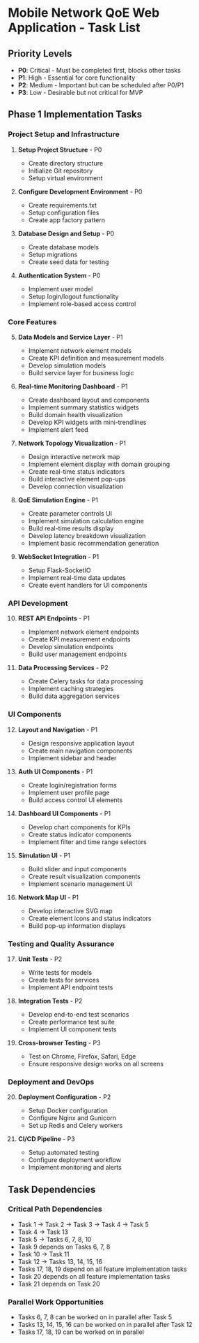 # Mobile Network QoE Web Application - Task List

## Priority Levels
- **P0**: Critical - Must be completed first, blocks other tasks
- **P1**: High - Essential for core functionality
- **P2**: Medium - Important but can be scheduled after P0/P1
- **P3**: Low - Desirable but not critical for MVP

## Phase 1 Implementation Tasks

### Project Setup and Infrastructure
1. **Setup Project Structure** - P0
   - Create directory structure
   - Initialize Git repository
   - Setup virtual environment

2. **Configure Development Environment** - P0
   - Create requirements.txt
   - Setup configuration files
   - Create app factory pattern

3. **Database Design and Setup** - P0
   - Create database models
   - Setup migrations
   - Create seed data for testing

4. **Authentication System** - P0
   - Implement user model
   - Setup login/logout functionality
   - Implement role-based access control

### Core Features

5. **Data Models and Service Layer** - P1
   - Implement network element models
   - Create KPI definition and measurement models
   - Develop simulation models
   - Build service layer for business logic

6. **Real-time Monitoring Dashboard** - P1
   - Create dashboard layout and components
   - Implement summary statistics widgets
   - Build domain health visualization
   - Develop KPI widgets with mini-trendlines
   - Implement alert feed

7. **Network Topology Visualization** - P1
   - Design interactive network map
   - Implement element display with domain grouping
   - Create real-time status indicators
   - Build interactive element pop-ups
   - Develop connection visualization

8. **QoE Simulation Engine** - P1
   - Create parameter controls UI
   - Implement simulation calculation engine
   - Build real-time results display
   - Develop latency breakdown visualization
   - Implement basic recommendation generation

9. **WebSocket Integration** - P1
   - Setup Flask-SocketIO
   - Implement real-time data updates
   - Create event handlers for UI components

### API Development

10. **REST API Endpoints** - P1
    - Implement network element endpoints
    - Create KPI measurement endpoints
    - Develop simulation endpoints
    - Build user management endpoints

11. **Data Processing Services** - P2
    - Create Celery tasks for data processing
    - Implement caching strategies
    - Build data aggregation services

### UI Components

12. **Layout and Navigation** - P1
    - Design responsive application layout
    - Create main navigation components
    - Implement sidebar and header

13. **Auth UI Components** - P1
    - Create login/registration forms
    - Implement user profile page
    - Build access control UI elements

14. **Dashboard UI Components** - P1
    - Develop chart components for KPIs
    - Create status indicator components
    - Implement filter and time range selectors

15. **Simulation UI** - P1
    - Build slider and input components
    - Create result visualization components
    - Implement scenario management UI

16. **Network Map UI** - P1
    - Develop interactive SVG map
    - Create element icons and status indicators
    - Build pop-up information displays

### Testing and Quality Assurance

17. **Unit Tests** - P2
    - Write tests for models
    - Create tests for services
    - Implement API endpoint tests

18. **Integration Tests** - P2
    - Develop end-to-end test scenarios
    - Create performance test suite
    - Implement UI component tests

19. **Cross-browser Testing** - P3
    - Test on Chrome, Firefox, Safari, Edge
    - Ensure responsive design works on all screens

### Deployment and DevOps

20. **Deployment Configuration** - P2
    - Setup Docker configuration
    - Configure Nginx and Gunicorn
    - Set up Redis and Celery workers

21. **CI/CD Pipeline** - P3
    - Setup automated testing
    - Configure deployment workflow
    - Implement monitoring and alerts

## Task Dependencies

### Critical Path Dependencies
- Task 1 → Task 2 → Task 3 → Task 4 → Task 5
- Task 4 → Task 13
- Task 5 → Tasks 6, 7, 8, 10
- Task 9 depends on Tasks 6, 7, 8
- Task 10 → Task 11
- Task 12 → Tasks 13, 14, 15, 16
- Tasks 17, 18, 19 depend on all feature implementation tasks
- Task 20 depends on all feature implementation tasks
- Task 21 depends on Task 20

### Parallel Work Opportunities
- Tasks 6, 7, 8 can be worked on in parallel after Task 5
- Tasks 13, 14, 15, 16 can be worked on in parallel after Task 12
- Tasks 17, 18, 19 can be worked on in parallel
